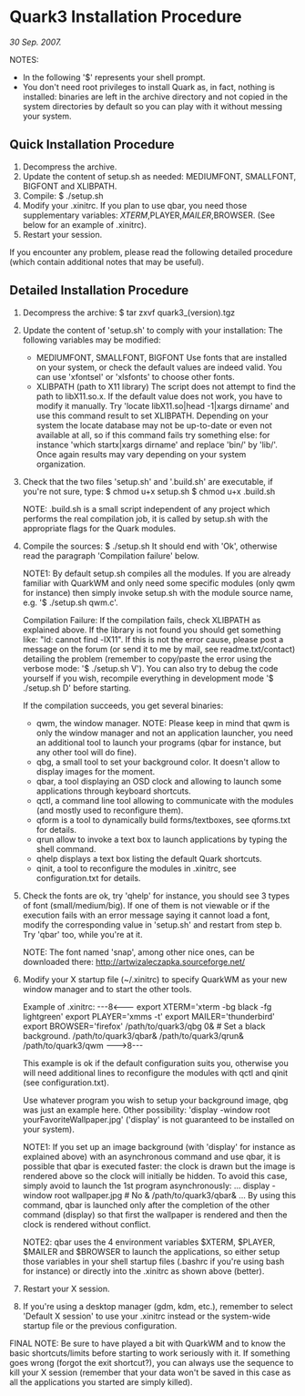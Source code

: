 Quark3 Installation Procedure
=============================

_30 Sep. 2007._

NOTES:
 - In the following '$' represents your shell prompt.
 - You don't need root privileges to install Quark as, in fact,
   nothing is installed: binaries are left in the archive directory
   and not copied in the system directories by default so you can
   play with it without messing your system.


Quick Installation Procedure
----------------------------

 1. Decompress the archive.
 2. Update the content of setup.sh as needed:
    MEDIUMFONT, SMALLFONT, BIGFONT and XLIBPATH.
 3. Compile: $ ./setup.sh
 4. Modify your .xinitrc. If you plan to use qbar, you need those
    supplementary variables: $XTERM,$PLAYER,$MAILER,$BROWSER.
    (See below for an example of .xinitrc).
 5. Restart your session.

If you encounter any problem, please read the following detailed
procedure (which contain additional notes that may be useful).


Detailed Installation Procedure
-------------------------------

 1. Decompress the archive:
	$ tar zxvf quark3_(version).tgz

 2. Update the content of 'setup.sh' to comply with your installation:
    The following variables may be modified:
    - MEDIUMFONT, SMALLFONT, BIGFONT
      Use fonts that are installed on your system, or check the
      default values are indeed valid. You can use 'xfontsel' or
      'xlsfonts' to choose other fonts.
    - XLIBPATH (path to X11 library)
      The script does not attempt to find the path to libX11.so.x.
      If the default value does not work, you have to modify it
      manually. Try 'locate libX11.so|head -1|xargs dirname' and
      use this command result to set XLIBPATH. Depending on your
      system the locate database may not be up-to-date or even
      not available at all, so if this command fails try something
      else: for instance 'which startx|xargs dirname' and replace
      'bin/' by 'lib/'. Once again results may vary depending on
      your system organization.

 3. Check that the two files 'setup.sh' and '.build.sh'
    are executable, if you're not sure, type:
	$ chmod u+x setup.sh
	$ chmod u+x .build.sh

    NOTE: .build.sh is a small script independent of any project which
          performs the real compilation job, it is called by setup.sh
          with the appropriate flags for the Quark modules.

 4. Compile the sources:
	$ ./setup.sh
    It should end with 'Ok', otherwise read the paragraph 'Compilation
    failure' below.

    NOTE1: By default setup.sh compiles all the modules. If you are
           already familiar with QuarkWM and only need some specific
           modules (only qwm for instance) then simply invoke setup.sh
           with the module source name, e.g. '$ ./setup.sh qwm.c'.

    Compilation Failure:
     If the compilation fails, check XLIBPATH as explained above.
     If the library is not found you should get something like:
     "ld: cannot find -lX11".
     If this is not the error cause, please post a message on
     the forum (or send it to me by mail, see readme.txt/contact)
     detailing the problem (remember to copy/paste the error
     using the verbose mode: '$ ./setup.sh V'). You can also try
     to debug the code yourself if you wish, recompile everything
     in development mode '$ ./setup.sh D' before starting.

    If the compilation succeeds, you get several binaries:
      - qwm, the window manager.
        NOTE: Please keep in mind that qwm is only the window manager
              and not an application launcher, you need an additional
              tool to launch your programs (qbar for instance, but
              any other tool will do fine).
      - qbg, a small tool to set your background color.
        It doesn't allow to display images for the moment.
      - qbar, a tool displaying an OSD clock and allowing to
        launch some applications through keyboard shortcuts.
      - qctl, a command line tool allowing to communicate with
        the modules (and mostly used to reconfigure them).
      - qform is a tool to dynamically build forms/textboxes,
        see qforms.txt for details.
      - qrun allow to invoke a text box to launch applications
        by typing the shell command.
      - qhelp displays a text box listing the default Quark
        shortcuts.
      - qinit, a tool to reconfigure the modules in .xinitrc,
        see configuration.txt for details.

 5. Check the fonts are ok, try 'qhelp' for instance, you should
    see 3 types of font (small/medium/big). If one of them is
    not viewable or if the execution fails with an error message
    saying it cannot load a font, modify the corresponding value
    in 'setup.sh' and restart from step b. Try 'qbar' too, while
    you're at it.

    NOTE: The font named 'snap', among other nice ones, can be
          downloaded there: http://artwizaleczapka.sourceforge.net/

 6. Modify your X startup file (~/.xinitrc) to specify QuarkWM as
    your new window manager and to start the other tools.

    Example of .xinitrc:
	---8<---
	export XTERM='xterm -bg black -fg lightgreen'
	export PLAYER='xmms -t'
	export MAILER='thunderbird'
	export BROWSER='firefox'
	/path/to/quark3/qbg 0& # Set a black background.
	/path/to/quark3/qbar&
	/path/to/quark3/qrun&
	/path/to/quark3/qwm
	--->8---

    This example is ok if the default configuration suits you,
    otherwise you will need additional lines to reconfigure the
    modules with qctl and qinit (see configuration.txt).

    Use whatever program you wish to setup your background image, qbg
    was just an example here. Other possibility:
    'display -window root yourFavoriteWallpaper.jpg' ('display' is not
    guaranteed to be installed on your system).

    NOTE1: If you set up an image background (with 'display' for 
           instance as explained above) with an asynchronous command
           and use qbar, it is possible that qbar is executed faster:
           the clock is drawn but the image is rendered above so the
           clock will initially be hidden. To avoid this case, simply
           avoid to launch the 1st program asynchronously:
			...
			display -window root wallpaper.jpg # No &
			/path/to/quark3/qbar&
			...
           By using this command, qbar is launched only after the
           completion of the other command (display) so that first
           the wallpaper is rendered and then the clock is rendered
           without conflict.

    NOTE2: qbar uses the 4 environment variables $XTERM, $PLAYER,
           $MAILER and $BROWSER to launch the applications, so
           either setup those variables in your shell startup
           files (.bashrc if you're using bash for instance) or
           directly into the .xinitrc as shown above (better).

 7. Restart your X session.

 8. If you're using a desktop manager (gdm, kdm, etc.), remember
    to select 'Default X session' to use your .xinitrc instead
    or the system-wide startup file or the previous configuration.

FINAL NOTE: Be sure to have played a bit with QuarkWM and to know
            the basic shortcuts/limits before starting to work
            seriously with it.
            If something goes wrong (forgot the exit shortcut?),
            you can always use the sequence <ctrl><alt><backspace>
            to kill your X session (remember that your data won't
            be saved in this case as all the applications you
            started are simply killed).

